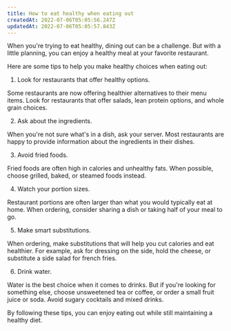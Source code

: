 ```yaml
---
title: How to eat healthy when eating out
createdAt: 2022-07-06T05:05:56.247Z
updatedAt: 2022-07-06T05:05:57.843Z
---
```


When you're trying to eat healthy, dining out can be a challenge. But with a little planning, you can enjoy a healthy meal at your favorite restaurant.

Here are some tips to help you make healthy choices when eating out:

1. Look for restaurants that offer healthy options.

Some restaurants are now offering healthier alternatives to their menu items. Look for restaurants that offer salads, lean protein options, and whole grain choices.

2. Ask about the ingredients.

When you're not sure what's in a dish, ask your server. Most restaurants are happy to provide information about the ingredients in their dishes.

3. Avoid fried foods.

Fried foods are often high in calories and unhealthy fats. When possible, choose grilled, baked, or steamed foods instead.

4. Watch your portion sizes.

Restaurant portions are often larger than what you would typically eat at home. When ordering, consider sharing a dish or taking half of your meal to go.

5. Make smart substitutions.

When ordering, make substitutions that will help you cut calories and eat healthier. For example, ask for dressing on the side, hold the cheese, or substitute a side salad for french fries.

6. Drink water.

Water is the best choice when it comes to drinks. But if you're looking for something else, choose unsweetened tea or coffee, or order a small fruit juice or soda. Avoid sugary cocktails and mixed drinks.

By following these tips, you can enjoy eating out while still maintaining a healthy diet.
